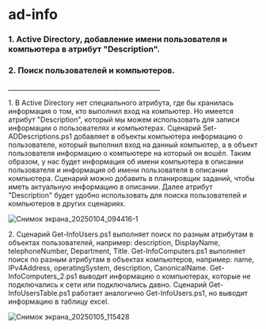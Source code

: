 # ad-info
<h3>1. Active Directory, добавление имени пользователя и компьютера в атрибут "Description". </h3>
<h3>2. Поиск пользователей и компьютеров. </h3>
________________________________________________

<p>1. В Active Directory нет специального атрибута, где бы хранилась информация о том, кто выполнил вход на компьютер. Но имеется атрибут "Description", который мы можем использовать для записи информации о пользователях и компьютерах. Сценарий Set-ADDescriptions.ps1 добавляет в объекты компьютера информацию о пользователе, который выполнил вход на данный компьютер, а в объект пользователя информацию о компьютере на который он вошёл. Таким образом, у нас будет информация об имени компьютера в описании пользователя и информация об имени пользователя в описании компьютера. Сценарий можно добавить в планировщик заданий, чтобы иметь актуальную информацию в описании. Далее атрибут "Description" будет удобно использовать для поиска пользователей и компьютеров в других сценариях.</p>

![Снимок экрана_20250104_094416-1](https://github.com/user-attachments/assets/95065939-b215-4c37-b54d-748006be9eb0)


<p>2. Сценарий  Get-InfoUsers.ps1 выполняет поиск по разным атрибутам в объектах пользователей, например: description, DisplayName, telephoneNumber, Department, Title. Get-InfoComputers.ps1 выполняет поиск по разным атрибутам в объектах компьютеров, например: name, IPv4Address, operatingSystem, description, CanonicalName. Get-InfoComputers_2.ps1 выводит информацию о компьютерах, которые не подключались к сети или подключались давно. Сценарий Get-InfoUsersTable.ps1 работает аналогично Get-InfoUsers.ps1, но выводит информацию в таблицу excel.</p>

![Снимок экрана_20250105_115428](https://github.com/user-attachments/assets/b5680008-31da-42df-90b6-7ba539b70ea2)
